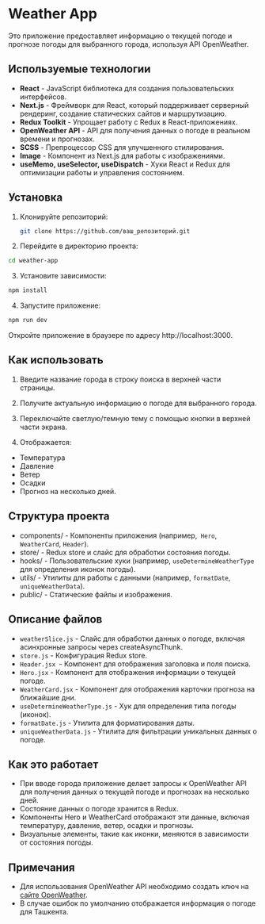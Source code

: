 # Weather App

Это приложение предоставляет информацию о текущей погоде и прогнозе погоды для выбранного города, используя API OpenWeather.

## Используемые технологии

- **React** - JavaScript библиотека для создания пользовательских интерфейсов.
- **Next.js** - Фреймворк для React, который поддерживает серверный рендеринг, создание статических сайтов и маршрутизацию.
- **Redux Toolkit** - Упрощает работу с Redux в React-приложениях.
- **OpenWeather API** - API для получения данных о погоде в реальном времени и прогнозах.
- **SCSS** - Препроцессор CSS для улучшенного стилирования.
- **Image** - Компонент из Next.js для работы с изображениями.
- **useMemo, useSelector, useDispatch** - Хуки React и Redux для оптимизации работы и управления состоянием.

## Установка

1. Клонируйте репозиторий:
   ```bash
   git clone https://github.com/ваш_репозиторий.git
   ```
2. Перейдите в директорию проекта:

```bash
cd weather-app
```

3. Установите зависимости:

```bash
npm install
```

4. Запустите приложение:

```bash
npm run dev

```

Откройте приложение в браузере по адресу http://localhost:3000.

## Как использовать

1. Введите название города в строку поиска в верхней части страницы.

2. Получите актуальную информацию о погоде для выбранного города.

3. Переключайте светлую/темную тему с помощью кнопки в верхней части экрана.

4. Отображается:

- Температура
- Давление
- Ветер
- Осадки
- Прогноз на несколько дней.

## Структура проекта

- components/ - Компоненты приложения (например,` Hero`, `WeatherCard`, `Header`).
- store/ - Redux store и слайс для обработки состояния погоды.
- hooks/ - Пользовательские хуки (например, `useDetermineWeatherType` для определения иконок погоды).
- utils/ - Утилиты для работы с данными (например, `formatDate`, `uniqueWeatherData`).
- public/ - Статические файлы и изображения.

## Описание файлов

- `weatherSlice.js` - Слайс для обработки данных о погоде, включая асинхронные запросы через createAsyncThunk.
- `store.js` - Конфигурация Redux store.
- `Header.jsx `- Компонент для отображения заголовка и поля поиска.
- `Hero.jsx` - Компонент для отображения информации о текущей погоде.
- `WeatherCard.jsx` - Компонент для отображения карточки прогноза на ближайшие дни.
- `useDetermineWeatherType.js` - Хук для определения типа погоды (иконок).
- `formatDate.js` - Утилита для форматирования даты.
- `uniqueWeatherData.js` - Утилита для фильтрации уникальных данных о погоде.

## Как это работает

- При вводе города приложение делает запросы к OpenWeather API для получения данных о текущей погоде и прогнозах на несколько дней.
- Состояние данных о погоде хранится в Redux.
- Компоненты Hero и WeatherCard отображают эти данные, включая температуру, давление, ветер, осадки и прогнозы.
- Визуальные элементы, такие как иконки, меняются в зависимости от состояния погоды.

## Примечания

- Для использования OpenWeather API необходимо создать ключ на [сайте OpenWeather](https://openweathermap.org/).
- В случае ошибок по умолчанию отображается информация о погоде для Ташкента.
